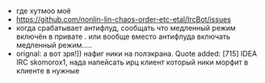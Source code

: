  * где хутмоо моё
 * https://github.com/nonlin-lin-chaos-order-etc-etal/IrcBot/issues
 * когда срабатывает антифлуд, сообщать что медленный режим включён в привате . или вообще вместо антифлуда включать медленный режим.....
 * <skomorox1> orignal: а вот зря!)) нафиг ники на полэкрана. <GreenBich> Quote added: [715] IDEA IRC skomorox1, 
   нада напейсать ирц клиент который ники морфит в клиенте в нужные
